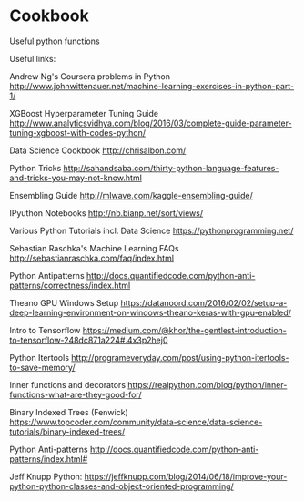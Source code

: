 # Cookbook
Useful python functions

Useful links:


Andrew Ng's Coursera problems in Python http://www.johnwittenauer.net/machine-learning-exercises-in-python-part-1/

XGBoost Hyperparameter Tuning Guide http://www.analyticsvidhya.com/blog/2016/03/complete-guide-parameter-tuning-xgboost-with-codes-python/

Data Science Cookbook http://chrisalbon.com/

Python Tricks http://sahandsaba.com/thirty-python-language-features-and-tricks-you-may-not-know.html

Ensembling Guide http://mlwave.com/kaggle-ensembling-guide/

IPyuthon Notebooks http://nb.bianp.net/sort/views/

Various Python Tutorials incl. Data Science https://pythonprogramming.net/

Sebastian Raschka's Machine Learning FAQs http://sebastianraschka.com/faq/index.html

Python Antipatterns http://docs.quantifiedcode.com/python-anti-patterns/correctness/index.html

Theano GPU Windows Setup https://datanoord.com/2016/02/02/setup-a-deep-learning-environment-on-windows-theano-keras-with-gpu-enabled/

Intro to Tensorflow https://medium.com/@khor/the-gentlest-introduction-to-tensorflow-248dc871a224#.4x3p2hej0

Python Itertools http://programeveryday.com/post/using-python-itertools-to-save-memory/

Inner functions and decorators https://realpython.com/blog/python/inner-functions-what-are-they-good-for/

Binary Indexed Trees (Fenwick) https://www.topcoder.com/community/data-science/data-science-tutorials/binary-indexed-trees/

Python Anti-patterns http://docs.quantifiedcode.com/python-anti-patterns/index.html#

Jeff Knupp Python: https://jeffknupp.com/blog/2014/06/18/improve-your-python-python-classes-and-object-oriented-programming/
